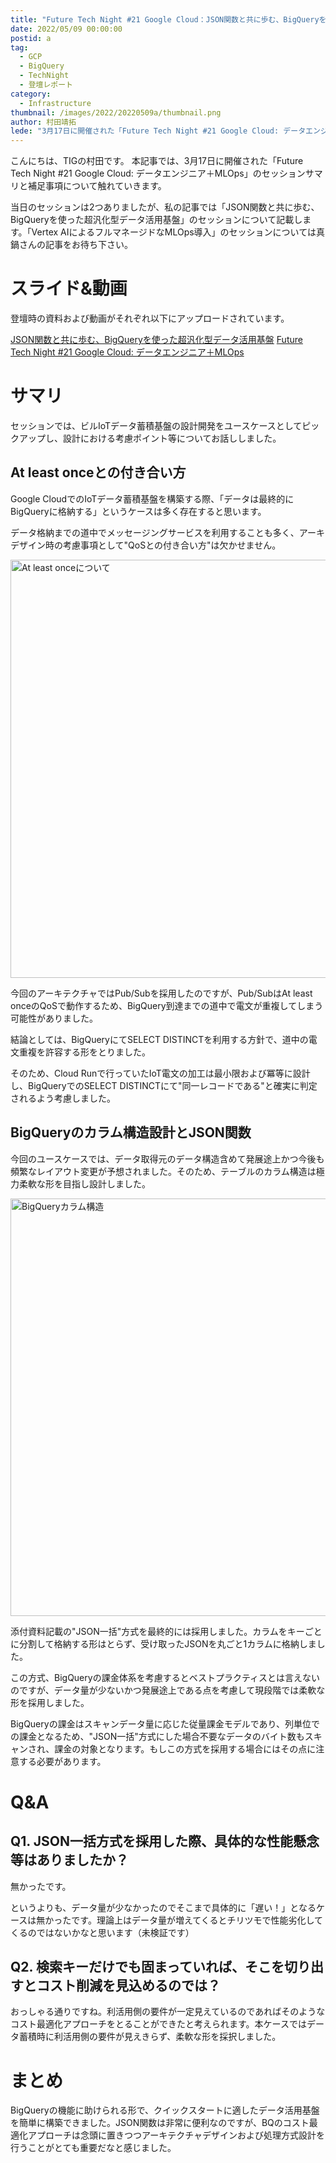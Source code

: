 ```yaml
---
title: "Future Tech Night #21 Google Cloud：JSON関数と共に歩む、BigQueryを使った超汎化型データ活用基盤"
date: 2022/05/09 00:00:00
postid: a
tag:
  - GCP
  - BigQuery
  - TechNight
  - 登壇レポート
category:
  - Infrastructure
thumbnail: /images/2022/20220509a/thumbnail.png
author: 村田靖拓
lede: "3月17日に開催された「Future Tech Night #21 Google Cloud: データエンジニア＋MLOps」のセッションサマリと補足事項について触れていきます。当日のセッションは2つありましたが、私の記事では「JSON関数と共に歩む、BigQueryを使った超汎化型データ活用基盤」のセッションについて記載します。"
---
```

こんにちは、TIGの村田です。
本記事では、3月17日に開催された「Future Tech Night #21 Google Cloud: データエンジニア＋MLOps」のセッションサマリと補足事項について触れていきます。

当日のセッションは2つありましたが、私の記事では「JSON関数と共に歩む、BigQueryを使った超汎化型データ活用基盤」のセッションについて記載します。「Vertex AIによるフルマネージドなMLOps導入」のセッションについては真鍋さんの記事をお待ち下さい。

# スライド&動画

登壇時の資料および動画がそれぞれ以下にアップロードされています。

[JSON関数と共に歩む、BigQueryを使った超汎化型データ活用基盤](https://speakerdeck.com/mura123yasu/jsonguan-shu-togong-nibu-mu-bigquerywoshi-tutachao-fan-hua-xing-detahuo-yong-ji-pan)
[Future Tech Night #21 Google Cloud: データエンジニア＋MLOps
](https://www.youtube.com/watch?v=o0oZnX1Ai-k)

# サマリ

セッションでは、ビルIoTデータ蓄積基盤の設計開発をユースケースとしてピックアップし、設計における考慮ポイント等についてお話ししました。

## At least onceとの付き合い方

Google CloudでのIoTデータ蓄積基盤を構築する際、「データは最終的にBigQueryに格納する」というケースは多く存在すると思います。

データ格納までの道中でメッセージングサービスを利用することも多く、アーキデザイン時の考慮事項として"QoSとの付き合い方"は欠かせません。

<img src="/images/2022/20220509a/スクリーンショット_2022-05-06_19.47.04.png" alt="At least onceについて" width="1200" height="669" loading="lazy">

今回のアーキテクチャではPub/Subを採用したのですが、Pub/SubはAt least onceのQoSで動作するため、BigQuery到達までの道中で電文が重複してしまう可能性がありました。

結論としては、BigQueryにてSELECT DISTINCTを利用する方針で、道中の電文重複を許容する形をとりました。

そのため、Cloud Runで行っていたIoT電文の加工は最小限および冪等に設計し、BigQueryでのSELECT DISTINCTにて"同一レコードである"と確実に判定されるよう考慮しました。

## BigQueryのカラム構造設計とJSON関数

今回のユースケースでは、データ取得元のデータ構造含めて発展途上かつ今後も頻繁なレイアウト変更が予想されました。そのため、テーブルのカラム構造は極力柔軟な形を目指し設計しました。

<img src="/images/2022/20220509a/スクリーンショット_2022-05-06_19.55.51.png" alt="BigQueryカラム構造" width="1200" height="668" loading="lazy">

添付資料記載の"JSON一括"方式を最終的には採用しました。カラムをキーごとに分割して格納する形はとらず、受け取ったJSONを丸ごと1カラムに格納しました。

この方式、BigQueryの課金体系を考慮するとベストプラクティスとは言えないのですが、データ量が少ないかつ発展途上である点を考慮して現段階では柔軟な形を採用しました。

BigQueryの課金はスキャンデータ量に応じた従量課金モデルであり、列単位での課金となるため、"JSON一括"方式にした場合不要なデータのバイト数もスキャンされ、課金の対象となります。もしこの方式を採用する場合にはその点に注意する必要があります。

# Q&A

## Q1. JSON一括方式を採用した際、具体的な性能懸念等はありましたか？

無かったです。

というよりも、データ量が少なかったのでそこまで具体的に「遅い！」となるケースは無かったです。理論上はデータ量が増えてくるとチリツモで性能劣化してくるのではないかなと思います（未検証です）

## Q2. 検索キーだけでも固まっていれば、そこを切り出すとコスト削減を見込めるのでは？

おっしゃる通りですね。利活用側の要件が一定見えているのであればそのようなコスト最適化アプローチをとることができたと考えられます。本ケースではデータ蓄積時に利活用側の要件が見えきらず、柔軟な形を採択しました。

# まとめ

BigQueryの機能に助けられる形で、クイックスタートに適したデータ活用基盤を簡単に構築できました。JSON関数は非常に便利なのですが、BQのコスト最適化アプローチは念頭に置きつつアーキテクチャデザインおよび処理方式設計を行うことがとても重要だなと感じました。
